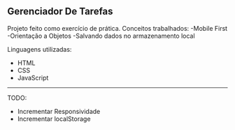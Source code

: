 ## Gerenciador De Tarefas

Projeto feito como exercício de prática.
Conceitos trabalhados:
-Mobile First
-Orientação a Objetos
-Salvando dados no armazenamento local

Linguagens utilizadas:
- HTML
- CSS
- JavaScript

---------------------------------

TODO:

- Incrementar Responsividade
- Incrementar localStorage
